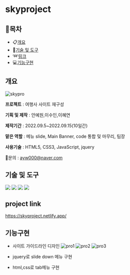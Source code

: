 # skyproject

## :blue_book:목차
- :clipboard:[개요](#개요)
- :hammer:[기술 및 도구](#기술-및-도구)
- :loop:[링크](#project-link)
- :computer:[기능구현](#기능구현)

## 개요

![skypro](https://user-images.githubusercontent.com/91234758/231083076-77635356-76ef-47dc-9e7a-edffb6916f61.png)

**프로젝트** : 여행사 사이트 재구성

**기획 및 제작** : 안예원,이수인,이혜연

**제작기간** :  2022.09.5~2022.09.15(10일간)

**맡은 역할** : 메뉴 slide, Main Banner, code 통합 및 마무리, 팀장

**사용기술** : HTML5, CSS3, JavaScript, jquery

:e-mail:문의 : ayw000@naver.com

## 기술 및 도구
<img src="https://img.shields.io/badge/HTML5-E34F26?style=flat&logo=html5&logoColor=white"/> <img src="https://img.shields.io/badge/CSS3-1572B6?style=flat&logo=css3&logoColor=white"/> <img src="https://img.shields.io/badge/javascript-F7DF1E?style=flat&logo=javascript&logoColor=white"/> <img src="https://img.shields.io/badge/jquery-0769AD?style=flat&logo=jquery&logoColor=white"/>

## project link

<https://skyproject.netlify.app/>

## 기능구현
- 사이트 가이드라인 디자인
![pro1](https://user-images.githubusercontent.com/91234758/231082162-7eee05de-cc4a-4a68-926f-b5e3a25485b1.jpg)
![pro2](https://user-images.githubusercontent.com/91234758/231082169-ca369bf0-bc84-488d-8eaa-42ca5d0f6048.jpg)
![pro3](https://user-images.githubusercontent.com/91234758/231082170-18e67be1-7280-442d-9fa5-f75b1846b37d.jpg)

- jquery로 slide down 메뉴 구현
- html,css로 tab메뉴 구현
